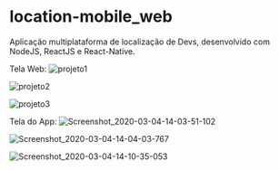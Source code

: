 # location-mobile_web
Aplicação multiplataforma de localização de Devs, desenvolvido com NodeJS, ReactJS e React-Native.

Tela Web: 
![projeto1](https://user-images.githubusercontent.com/55992886/75908113-4d7d9500-5e28-11ea-904c-2ff48aca14a9.jpg)

![projeto2](https://user-images.githubusercontent.com/55992886/75908123-51111c00-5e28-11ea-89d1-043f56de614b.jpg)

![projeto3](https://user-images.githubusercontent.com/55992886/75908129-52dadf80-5e28-11ea-93d0-a2188a66d514.jpg)

Tela do App:
![Screenshot_2020-03-04-14-03-51-102](https://user-images.githubusercontent.com/55992886/75908179-68500980-5e28-11ea-8a77-a13763b37588.jpeg)

![Screenshot_2020-03-04-14-04-03-767](https://user-images.githubusercontent.com/55992886/75908187-6ab26380-5e28-11ea-9d8d-7f17e3e1d2bc.jpeg)

![Screenshot_2020-03-04-14-10-35-053](https://user-images.githubusercontent.com/55992886/75908196-6dad5400-5e28-11ea-86f0-5eae0ce57f96.jpeg)
